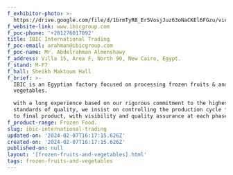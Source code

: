 ```yaml
---
f_exhibitor-photo: >-
  https://drive.google.com/file/d/1brmTyRB_Er5VosjJuz63oNaCKEl6FGzu/view?usp=drive_link
f_website-link: www.ibicgroup.com
f_poc-phone: '+201276017092'
title: IBIC International Trading
f_poc-email: arahman@ibicgroup.com
f_poc-name: Mr. Abdelrahman Almenshawy
f_address: Villa 15, Area F, North 90, New Cairo, Egypt.
f_stand: M-F7
f_hall: Sheikh Maktoum Hall
f_brief: >-
  IBIC is an Egyptian factory focused on processing frozen fruits & and
  vegetables.

  with a long experience based on our rigorous commitment to the highest
  standards of quality, we insist on controlling the production cycle from farm
  to final product, with visibility and quality assurance at each phase.
f_product-range: Frozen Food.
slug: ibic-international-trading
updated-on: '2024-02-07T16:17:15.626Z'
created-on: '2024-02-07T16:17:15.626Z'
published-on: null
layout: '[frozen-fruits-and-vegetables].html'
tags: frozen-fruits-and-vegetables
---
```



